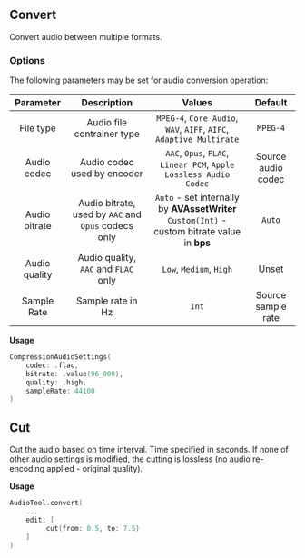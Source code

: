 ## Convert
Convert audio between multiple formats.

### Options
The following parameters may be set for audio conversion operation:

| Parameter | Description | Values | Default |
| :---: | :---: | :---: | :---: |
| File type | Audio file contrainer type | `MPEG-4`, `Core Audio`, `WAV`, `AIFF`, `AIFC`, `Adaptive Multirate` | `MPEG-4` |
| Audio codec | Audio codec used by encoder | `AAC`, `Opus`, `FLAC`, `Linear PCM`, `Apple Lossless Audio Codec` | Source audio codec |
| Audio bitrate | Audio bitrate, used by `AAC` and `Opus` codecs only | `Auto` - set internally by __AVAssetWriter__</br>`Custom(Int)` - custom bitrate value in __bps__ | `Auto` |
| Audio quality | Audio quality, `AAC` and `FLAC` only | `Low`, `Medium`, `High` | Unset |
| Sample Rate | Sample rate in Hz | `Int` | Source sample rate |

__Usage__
```Swift
CompressionAudioSettings(
    codec: .flac,
    bitrate: .value(96_000),
    quality: .high,
    sampleRate: 44100
)
```

## Cut
Cut the audio based on time interval. Time specified in seconds. If none of other audio settings is modified, the cutting is lossless (no audio re-encoding applied - original quality).

__Usage__
```Swift
AudioTool.convert(
    ...
    edit: [
        .cut(from: 0.5, to: 7.5)
    ]
)
```

